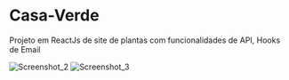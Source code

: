 # Casa-Verde

Projeto em ReactJs de site de plantas com funcionalidades de API, Hooks de Email

![Screenshot_2](https://user-images.githubusercontent.com/89049285/221664722-55414582-5721-4bb1-bdf4-98cb7bcc73b6.png)
![Screenshot_3](https://user-images.githubusercontent.com/89049285/221664787-914ee6f5-ae25-4552-a0fb-9add0ee635ca.png)
